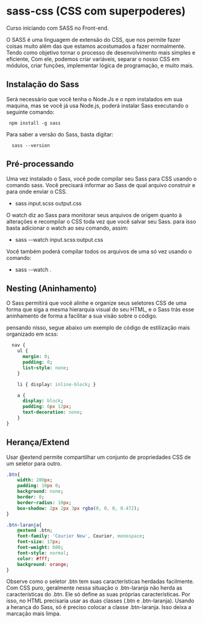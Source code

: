 # sass-css (CSS com superpoderes)

Curso iniciando com SASS no Front-end.

O SASS é uma linguagem de extensão do CSS, que nos permite fazer coisas muito além das que estamos acostumados a fazer normalmente. Tendo como objetivo tornar o processo de desenvolvimento mais simples e eficiente, Com ele, podemos criar variáveis, separar o nosso CSS em módulos, criar funções, implementar lógica de programação, e muito mais.

## Instalação do Sass
Será necessário que você tenha o Node.Js e o npm instalados em sua maquina, mas se você já usa Node.js, poderá instalar Sass executando o seguinte comando:
  
 ``` 
  npm install -g sass
 ```
 
Para saber a versão do Sass, basta digitar:

```
  sass --version
```

## Pré-processando
Uma vez instalado o Sass, você pode compilar seu Sass para CSS usando o comando sass. Você precisará informar ao Sass de qual arquivo construir e para onde enviar o CSS.
- sass input.scss output.css

O watch diz ao Sass para monitorar seus arquivos de origem quanto à alterações e recompilar o CSS toda vez que você salvar seu Sass. para isso basta adicionar o watch ao seu comando, assim:
- sass --watch input.scss:output.css

Você também poderá compilar todos os arquivos de uma só vez usando o comando:
- sass --watch .

## Nesting (Aninhamento)
O Sass permitirá que você alinhe e organize seus seletores CSS de uma forma que siga a mesma hierarquia visual do seu HTML, e o Sass trás esse aninhamento de forma a facilitar a sua visão sobre o código.

pensando nisso, segue abaixo um exemplo de código de estilização mais organizado em scss:

```Sass
  nav {
    ul {
      margin: 0;
      padding: 0;
      list-style: none;
    }

    li { display: inline-block; }

    a {
      display: block;
      padding: 6px 12px;
      text-decoration: none;
    }
}
```
## Herança/Extend
Usar @extend permite compartilhar um conjunto de propriedades CSS de um seletor para outro.

```Sass
.btn{
    width: 200px;
    padding: 10px 0;
    background: none;
    border: 0;
    border-radius: 10px; 
    box-shadow: 2px 2px 3px rgba(0, 0, 0, 0.472); 
}

.btn-laranja{
    @extend .btn;
    font-family: 'Courier New', Courier, monospace;
    font-size: 17px;
    font-weight: 600;
    font-style: normal;
    color: #fff;
    background: orange;   
}
```
Observe como o seletor .btn tem suas características herdadas facilmente. Com CSS puro, geralmente nessa situação o .btn-laranja não herda as características do .btn. Ele só define as suas próprias características. Por isso, no HTML precisaria usar as duas classes (.btn e .btn-laranja). Usando a herança do Sass, só é preciso colocar a classe .btn-laranja. Isso deixa a marcação mais limpa.
